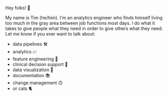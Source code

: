 Hey folks! 👋

My name is Tim (he/him). I'm an analytics engineer who finds himself living too much in the gray area between job functions most days. I do what it takes to give people what they need in order to give others what they need. Let me know if you ever want to talk about:
- data pipelines 🛠
- analytics 📈
- feature engineering 🧬
- clinical decision support 🏥
- data visualization 🌲
- documentation 📚
- change management 🙃
- or cats 🐈
